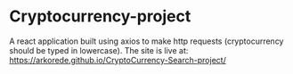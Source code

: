 # Cryptocurrency-project

A react application built using axios to make http requests (cryptocurrency should be typed in lowercase). The site is live at: https://arkorede.github.io/CryptoCurrency-Search-project/
